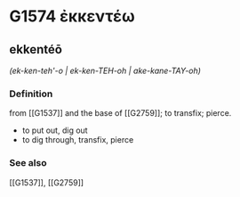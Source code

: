 # G1574 ἐκκεντέω

## ekkentéō

_(ek-ken-teh'-o | ek-ken-TEH-oh | ake-kane-TAY-oh)_

### Definition

from [[G1537]] and the base of [[G2759]]; to transfix; pierce.

- to put out, dig out
- to dig through, transfix, pierce

### See also

[[G1537]], [[G2759]]

